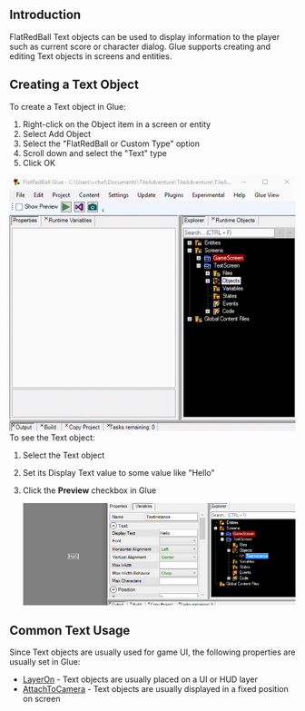 ## Introduction

FlatRedBall Text objects can be used to display information to the player such as current score or character dialog. Glue supports creating and editing Text objects in screens and entities.

## Creating a Text Object

To create a Text object in Glue:

1.  Right-click on the Object item in a screen or entity
2.  Select Add Object
3.  Select the "FlatRedBall or Custom Type" option
4.  Scroll down and select the "Text" type
5.  Click OK

![AddTextGlue](/media/2016-04-AddTextGlue.gif) To see the Text object:

1.  Select the Text object

2.  Set its Display Text value to some value like "Hello"

3.  Click the **Preview** checkbox in Glue

    ![](/media/2017-02-img_58acb9edc57c5.png)

## Common Text Usage

Since Text objects are usually used for game UI, the following properties are usually set in Glue:

-   [LayerOn](/documentation/tools/glue-reference/objects/layeron/.md) - Text objects are usually placed on a UI or HUD layer
-   [AttachToCamera](/documentation/tools/glue-reference/objects/glue-reference-objects-attachtocamera/.md) - Text objects are usually displayed in a fixed position on screen

 
